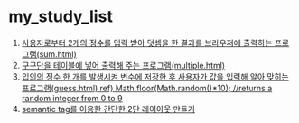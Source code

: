 # my_study_list
<ol>
  <li><a href="https://kum4950.github.io/WebFrontEnd_Study/sum.html"">
    사용자로부터 2개의 정수를 입력 받아 덧셈을 한 결과를 브라우저에 출력하는 프로그램(sum.html)</a></li>
  <li><a href="https://kum4950.github.io/WebFrontEnd_Study/multiple.html"">
    구구단을 테이블에 넣어 출력해 주는 프로그램(multiple.html)</a></li>
  <li><a href="https://kum4950.github.io/WebFrontEnd_Study/guess.html"">
    입의의 정수 한 개를 발생시켜 변수에 저장한 후 사용자가  값을 입력해 알아 맞히는 프로그램(guess.html)
		ref) Math.floor(Math.random()*10); //returns a random integer from 0 to 9</a></li>
  <li><a href="https://kum4950.github.io/WebFrontEnd_Study/UsingSemantic.html""> semantic tag를 이용한 간단한 2단 레이아웃 만들기</a></li>
</ol>

